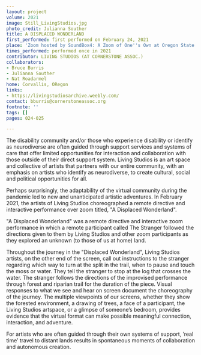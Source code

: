 ```yaml
---
layout: project
volume: 2021
image: Still_LivingStudios.jpg
photo_credit: Julianna Souther
title: A DISPLACED WONDERLAND
first_performed: first performed on February 24, 2021
place: 'Zoom hosted by SoundBox4: A Zoom of One''s Own at Oregon State University'
times_performed: performed once in 2021
contributor: LIVING STUDIOS (AT CORNERSTONE ASSOC.)
collaborators:
- Bruce Burris
- Julianna Souther
- Nat Roadarmel
home: Corvallis, ORegon
links:
- https://livingstudiosarchive.weebly.com/
contact: bburris@cornerstoneassoc.org
footnote: ''
tags: []
pages: 024-025

---
```


The disability community and/or those who experience disability or identify as neurodiverse are often guided through support services and systems of care that offer limited opportunities for interaction and collaboration with those outside of their direct support system. Living Studios is an art space and collective of artists that partners with our entire community, with an emphasis on artists who identify as neurodiverse, to create cultural, social and political opportunities for all. 

Perhaps surprisingly, the adaptability of the virtual community during the pandemic led to new and unanticipated artistic adventures. In February 2021, the artists of Living Studios choreographed a remote directive and interactive performance over zoom titled, "A Displaced Wonderland".

"A Displaced Wonderland" was a remote directive and interactive zoom performance in which a remote participant called The Stranger followed the directions given to them by Living Studios and other zoom participants as they explored an unknown (to those of us at home) land.

Throughout the journey in the "Displaced Wonderland", Living Studios artists, on the other end of the screen, call out instructions to the stranger regarding which way to turn at the split in the trail, when to pause and touch the moss or water. They tell the stranger to stop at the log that crosses the water. The stranger follows the directions of the improvised performance through forest and riparian trail for the duration of the piece. Visual responses to what we see and hear on screen document the choreography of the journey. The multiple viewpoints of our screens, whether they show the forested environment, a drawing of trees, a face of a participant, the Living Studios artspace, or a glimpse of someone’s bedroom, provides evidence that the virtual format can make possible meaningful connection, interaction, and adventure.

For artists who are often guided through their own systems of support, ’real time’ travel to distant lands results in spontaneous moments of collaboration and autonomous creation.
